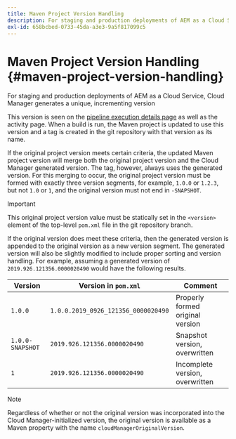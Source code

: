 ```yaml
---
title: Maven Project Version Handling
description: For staging and production deployments of AEM as a Cloud Service, Cloud Manager generates a unique, incrementing version. 
exl-id: 658bcbed-0733-45da-a3e3-9a5f817099c5
---
```


# Maven Project Version Handling {#maven-project-version-handling} 

For staging and production deployments of AEM as a Cloud Service, Cloud Manager generates a unique, incrementing version

This version is seen on the [pipeline execution details page](/help/implementing/cloud-manager/configuring-pipelines/managing-pipelines.md#view-details) as well as the activity page. When a build is run, the Maven project is updated to use this version and a tag is created in the git repository with that version as its name. 

If the original project version meets certain criteria, the updated Maven project version will merge both the original project version and the Cloud Manager generated version. The tag, however, always uses the generated version. For this merging to occur, the original project version must be formed with exactly three version segments, for example, `1.0.0` or `1.2.3`, but not `1.0` or `1`, and the original version must not end in `-SNAPSHOT`. 

>[!IMPORTANT]
>
>This original project version value must be statically set in the `<version>` element of the top-level `pom.xml` file in the git repository branch.

If the original version does meet these criteria, then the generated version is appended to the original version as a new version segment. The generated version will also be slightly modified to include proper sorting and version handling. For example, assuming a generated version of `2019.926.121356.0000020490` would have the following results.

| Version | Version in `pom.xml` | Comment |
|---|---|---|
| `1.0.0` |  `1.0.0.2019_0926_121356_0000020490` |  Properly formed original version |
| `1.0.0-SNAPSHOT` | `2019.926.121356.0000020490` | Snapshot version, overwritten | 
| `1` | `2019.926.121356.0000020490` |  Incomplete version, overwritten | 

>[!NOTE]
>
>Regardless of whether or not the original version was incorporated into the Cloud Manager-initialized version, the original version is available as a Maven property with the name `cloudManagerOriginalVersion`.
